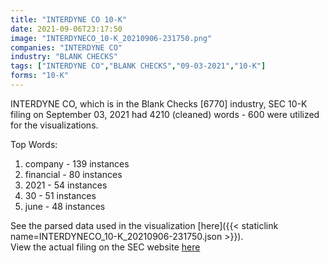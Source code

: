 ```yaml
---
title: "INTERDYNE CO 10-K"
date: 2021-09-06T23:17:50
image: "INTERDYNECO_10-K_20210906-231750.png"
companies: "INTERDYNE CO"
industry: "BLANK CHECKS"
tags: ["INTERDYNE CO","BLANK CHECKS","09-03-2021","10-K"]
forms: "10-K"
---
```

INTERDYNE CO, which is in the Blank Checks [6770] industry, SEC 10-K filing on September 03, 2021 had 4210 (cleaned) words - 600 were utilized for the visualizations.

Top Words:
1. company - 139 instances
2. financial - 80 instances
3. 2021 - 54 instances
4. 30 - 51 instances
5. june - 48 instances


See the parsed data used in the visualization [here]({{< staticlink name=INTERDYNECO_10-K_20210906-231750.json >}}).  
View the actual filing on the SEC website [here](https://www.sec.gov/Archives/edgar/data/51011/0001607062-21-000316.txt)